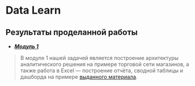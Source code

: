 # Data Learn
## Результаты проделанной работы
- ***[Модуль 1](DE-101/Module1)***

> В модуле 1 нашей задачей является построение архитектуры аналитического решения на примере торговой сети магазинов, а также работа в Excel — построение отчёта, сводной таблицы и дашборда на примере [выданного материала](https://github.com/user-attachments/files/16646274/Sample.-.Superstore.xls).
